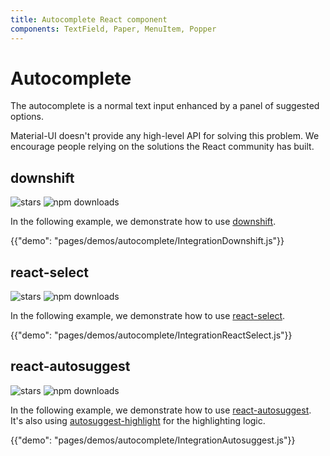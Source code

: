 ```yaml
---
title: Autocomplete React component
components: TextField, Paper, MenuItem, Popper
---
```

# Autocomplete

<p class="description">The autocomplete is a normal text input enhanced by a panel of suggested options.</p>

Material-UI doesn't provide any high-level API for solving this problem. We encourage people relying on the solutions the React community has built.

## downshift

![stars](https://img.shields.io/github/stars/paypal/downshift.svg?style=social&label=Stars) ![npm downloads](https://img.shields.io/npm/dm/downshift.svg)

In the following example, we demonstrate how to use [downshift](https://github.com/paypal/downshift).

{{"demo": "pages/demos/autocomplete/IntegrationDownshift.js"}}

## react-select

![stars](https://img.shields.io/github/stars/JedWatson/react-select.svg?style=social&label=Stars) ![npm downloads](https://img.shields.io/npm/dm/react-select.svg)

In the following example, we demonstrate how to use [react-select](https://github.com/JedWatson/react-select).

{{"demo": "pages/demos/autocomplete/IntegrationReactSelect.js"}}

## react-autosuggest

![stars](https://img.shields.io/github/stars/moroshko/react-autosuggest.svg?style=social&label=Stars) ![npm downloads](https://img.shields.io/npm/dm/react-autosuggest.svg)

In the following example, we demonstrate how to use [react-autosuggest](https://github.com/moroshko/react-autosuggest). It's also using [autosuggest-highlight](https://www.npmjs.com/package/autosuggest-highlight) for the highlighting logic.

{{"demo": "pages/demos/autocomplete/IntegrationAutosuggest.js"}}